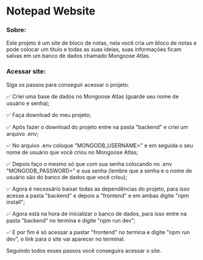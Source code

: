 # Notepad Website

### Sobre:

Este projeto é um site de bloco de notas, nela você cria um bloco de notas e pode colocar um titulo e todas as suas ideias, suas informações ficam salvas em um banco de dados chamado Mongoose Atlas.



### Acessar site:

Siga os passos para conseguir acessar o projeto.

:white_check_mark: Criei uma base de dados no Mongoose Atlas (guarde seu nome de usuário e senha);

:white_check_mark: Faça download do meu projeto;

:white_check_mark: Apôs fazer o download do projeto entre na pasta "backend" e criei um arquivo .env;

:white_check_mark: No arquivo .env coloque "MONGODB_USERNAME=" e em seguida o seu nome de usuário que você criou no Mongoose Atlas; 

:white_check_mark: Depois faço o mesmo só que com sua senha colocando no .env "MONGODB_PASSWORD=" e sua senha (lembre que a senha e o nome de usuário são do banco de dados que você criou);

:white_check_mark: Agora é necessário baixar todas as dependências do projeto, para isso acesse a pasta "backend" e depois a "frontend" e em ambas digite "npm install"; 

:white_check_mark: Agora está na hora de inicializar o banco de dados, para isso entre na pasta "backend" no termina e digite "npm run dev";

:white_check_mark: E por fim é só acessar a pastar "frontend" no termina e digite "npm run dev", o link para o site vai aparecer no terminal.

Seguindo todos esses passos você conseguira acessar o site.

